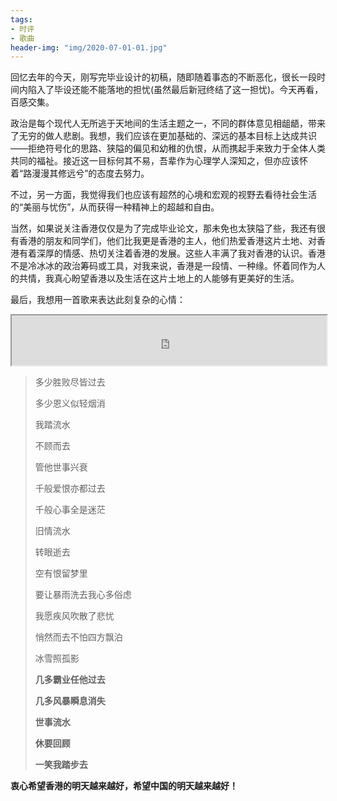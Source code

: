 ```yaml
---
tags: 
- 时评
- 歌曲
header-img: "img/2020-07-01-01.jpg"
---
```

回忆去年的今天，刚写完毕业设计的初稿，随即随着事态的不断恶化，很长一段时间内陷入了毕设还能不能落地的担忧(虽然最后新冠终结了这一担忧)。今天再看，百感交集。

政治是每个现代人无所逃于天地间的生活主题之一，不同的群体意见相龃龉，带来了无穷的做人悲剧。我想，我们应该在更加基础的、深远的基本目标上达成共识——拒绝符号化的思路、狭隘的偏见和幼稚的仇恨，从而携起手来致力于全体人类共同的福祉。接近这一目标何其不易，吾辈作为心理学人深知之，但亦应该怀着“路漫漫其修远兮”的态度去努力。

不过，另一方面，我觉得我们也应该有超然的心境和宏观的视野去看待社会生活的“美丽与忧伤”，从而获得一种精神上的超越和自由。

当然，如果说关注香港仅仅是为了完成毕业论文，那未免也太狭隘了些，我还有很有香港的朋友和同学们，他们比我更是香港的主人，他们热爱香港这片土地、对香港有着深厚的情感、热切关注着香港的发展。这些人丰满了我对香港的认识。香港不是冷冰冰的政治筹码或工具，对我来说，香港是一段情、一种缘。怀着同作为人的共情，我真心盼望香港以及生活在这片土地上的人能够有更美好的生活。

最后，我想用一首歌来表达此刻复杂的心情：

<iframe name="music" src="http://music.163.com/song/media/outer/url?id=5248827.mp3" marginwidth="1px" marginheight="20px" width="100%" height="80px" frameborder=1　scrolling="yes">
</iframe>

> 多少胜败尽皆过去
> 
> 多少恩义似轻烟消
> 
> 我踏流水
> 
> 不顾而去
> 
> 管他世事兴衰
> 
> 千般爱恨亦都过去
> 
> 千般心事全是迷茫
> 
> 旧情流水
> 
> 转眼逝去
> 
> 空有恨留梦里
> 
> 要让暴雨洗去我心多俗虑
> 
> 我愿疾风吹散了悲忧
> 
> 悄然而去不怕四方飘泊
> 
> 冰雪照孤影
> 
> **几多霸业任他过去**
> 
> **几多风暴瞬息消失**
> 
> **世事流水**
> 
> **休要回顾**
> 
> **一笑我踏步去**

**衷心希望香港的明天越来越好，希望中国的明天越来越好！**